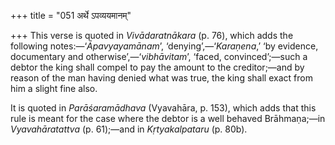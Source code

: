 +++
title = "051 अर्थे ऽपव्ययमानम्"

+++
This verse is quoted in *Vivādaratnākara* (p. 76), which adds the
following notes:—‘*Āpavyayamānam*’, ‘denying’,—‘*Karaṇena*,’ ‘by
evidence, documentary and otherwise’,—‘*vibhāvitam*’, ‘faced,
convinced’;—such a debtor the king shall compel to pay the amount to the
creditor;—and by reason of the man having denied what was true, the king
shall exact from him a slight fine also.

It is quoted in *Parāśaramādhava* (Vyavahāra, p. 153), which adds that
this rule is meant for the case where the debtor is a well behaved
Brāhmaṇa;—in *Vyavahāratattva* (p. 61);—and in *Kṛtyakalpataru* (p.
80b).


